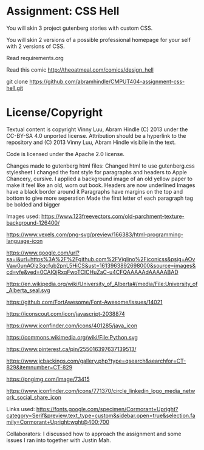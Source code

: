 Assignment: CSS Hell
====================

You will skin 3 project gutenberg stories with custom CSS.

You will skin 2 versions of a possible professional homepage for your
self with 2 versions of CSS.

Read requirements.org

Read this comic http://theoatmeal.com/comics/design_hell

git clone https://github.com/abramhindle/CMPUT404-assignment-css-hell.git

License/Copyright
=================

Textual content is copyright Vinny Luu, Abram Hindle (C) 2013 under the CC-BY-SA
4.0 unported license. Attribution should be a hyperlink to the
repository and (C) 2013 Vinny Luu, Abram Hindle visibile in the text.

Code is licensed under the Apache 2.0 license.

Changes made to gutenberg html files:
Changed html to use gutenberg.css stylesheet
I changed the font style for paragraphs and headers to Apple Chancery, cursive.
I applied a background image of an old yellow paper to make it feel like an old, worn out book.
Headers are now underlined
Images have a black border around it
Paragraphs have margins on the top and bottom to give more seperation
Made the first letter of each paragraph tag be bolded and bigger

Images used:
https://www.123freevectors.com/old-parchment-texture-background-126400/

https://www.vexels.com/png-svg/preview/166383/html-programming-language-icon

https://www.google.com/url?sa=i&url=https%3A%2F%2Fgithub.com%2FViglino%2Ficonicss&psig=AOvVaw0unAOIz3qcfub2pnL5HiCS&ust=1613963892698000&source=images&cd=vfe&ved=0CAIQjRxqFwoTCICHuZaC-u4CFQAAAAAdAAAAABAD

https://en.wikipedia.org/wiki/University_of_Alberta#/media/File:University_of_Alberta_seal.svg

https://github.com/FortAwesome/Font-Awesome/issues/14021

https://iconscout.com/icon/javascript-2038874

https://www.iconfinder.com/icons/401285/java_icon

https://commons.wikimedia.org/wiki/File:Python.svg

https://www.pinterest.ca/pin/255016397637139513/

https://www.jcbackings.com/gallery.php?type=qsearch&searchfor=CT-829&itemnumber=CT-829

https://pngimg.com/image/73415

https://www.iconfinder.com/icons/771370/circle_linkedin_logo_media_network_social_share_icon

Links used:
https://fonts.google.com/specimen/Cormorant+Upright?category=Serif&preview.text_type=custom&sidebar.open=true&selection.family=Cormorant+Upright:wght@400;700

Collaborators:
I discussed how to approach the assignment and some issues I ran into together with Justin Mah.